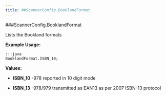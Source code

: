 ```yaml
---
title: ##ScannerConfig.BooklandFormat
---
```

###ScannerConfig.BooklandFormat

Lists the Bookland formats

 

**Example Usage:**
	
	:::java	
	BooklandFormat.ISBN_10;


**Values:**

* **ISBN_10** -978 reported in 10 digit mode

* **ISBN_13** -978/979 transmitted as EAN13 as per 2007 ISBN-13 protocol

